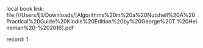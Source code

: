 local book link: file:///Users/ljli/Downloads/[Algorithms%20in%20a%20Nutshell%20A%20Practical%20Guide%20Kindle%20Edition%20by%20George%20T.%20Heineman%20-%202016].pdf

record: 1